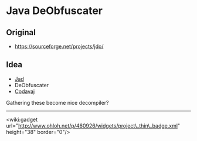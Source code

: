 # Java DeObfuscater #

## Original ##

  * https://sourceforge.net/projects/jdo/

## Idea ##

  * [Jad](http://www.varaneckas.com/jad)
  * DeObfuscater
  * [Codavaj](http://codavaj.sourceforge.net/)

Gathering these become nice decompiler?


---

&lt;wiki:gadget url="http://www.ohloh.net/p/460926/widgets/project\_thin\_badge.xml" height="38" border="0"/&gt;